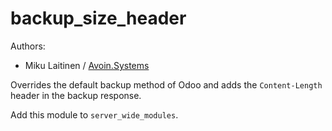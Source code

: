 # backup_size_header

Authors: 
 - Miku Laitinen / [Avoin.Systems](https://avoin.systems)

Overrides the default backup method of Odoo and adds the `Content-Length` header
in the backup response.

Add this module to `server_wide_modules`.
